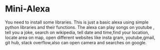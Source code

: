 # Mini-Alexa
You need to install some libraries. This is just a basic alexa using simple python libraries and their functions. The alexa can play songs on youtube , tell you a joke, search on wikipedia, tell date and time,find your location, locate area on map, open different websites like insta gram, youtube,gmail, git hub, stack overflow,also can open camera and searches on google.
